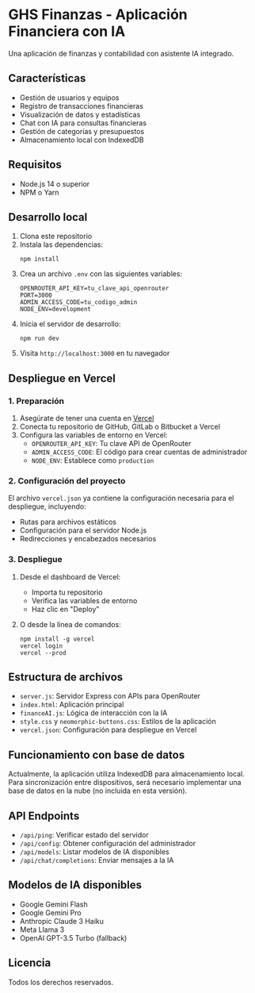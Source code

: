 # GHS Finanzas - Aplicación Financiera con IA

Una aplicación de finanzas y contabilidad con asistente IA integrado.

## Características

- Gestión de usuarios y equipos
- Registro de transacciones financieras
- Visualización de datos y estadísticas
- Chat con IA para consultas financieras
- Gestión de categorías y presupuestos
- Almacenamiento local con IndexedDB

## Requisitos

- Node.js 14 o superior
- NPM o Yarn

## Desarrollo local

1. Clona este repositorio
2. Instala las dependencias:
   ```
   npm install
   ```
3. Crea un archivo `.env` con las siguientes variables:
   ```
   OPENROUTER_API_KEY=tu_clave_api_openrouter
   PORT=3000
   ADMIN_ACCESS_CODE=tu_codigo_admin
   NODE_ENV=development
   ```
4. Inicia el servidor de desarrollo:
   ```
   npm run dev
   ```
5. Visita `http://localhost:3000` en tu navegador

## Despliegue en Vercel

### 1. Preparación

1. Asegúrate de tener una cuenta en [Vercel](https://vercel.com)
2. Conecta tu repositorio de GitHub, GitLab o Bitbucket a Vercel
3. Configura las variables de entorno en Vercel:
   - `OPENROUTER_API_KEY`: Tu clave API de OpenRouter
   - `ADMIN_ACCESS_CODE`: El código para crear cuentas de administrador
   - `NODE_ENV`: Establece como `production`

### 2. Configuración del proyecto

El archivo `vercel.json` ya contiene la configuración necesaria para el despliegue, incluyendo:
- Rutas para archivos estáticos
- Configuración para el servidor Node.js
- Redirecciones y encabezados necesarios

### 3. Despliegue

1. Desde el dashboard de Vercel:
   - Importa tu repositorio
   - Verifica las variables de entorno
   - Haz clic en "Deploy"

2. O desde la línea de comandos:
   ```
   npm install -g vercel
   vercel login
   vercel --prod
   ```

## Estructura de archivos

- `server.js`: Servidor Express con APIs para OpenRouter
- `index.html`: Aplicación principal
- `financeAI.js`: Lógica de interacción con la IA
- `style.css` y `neomorphic-buttons.css`: Estilos de la aplicación
- `vercel.json`: Configuración para despliegue en Vercel

## Funcionamiento con base de datos

Actualmente, la aplicación utiliza IndexedDB para almacenamiento local. Para sincronización entre dispositivos, será necesario implementar una base de datos en la nube (no incluida en esta versión).

## API Endpoints

- `/api/ping`: Verificar estado del servidor
- `/api/config`: Obtener configuración del administrador
- `/api/models`: Listar modelos de IA disponibles
- `/api/chat/completions`: Enviar mensajes a la IA

## Modelos de IA disponibles

- Google Gemini Flash
- Google Gemini Pro
- Anthropic Claude 3 Haiku
- Meta Llama 3
- OpenAI GPT-3.5 Turbo (fallback)

## Licencia

Todos los derechos reservados.